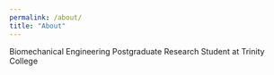 ```yaml
---
permalink: /about/
title: "About"
---
```


Biomechanical Engineering Postgraduate Research Student at Trinity College
